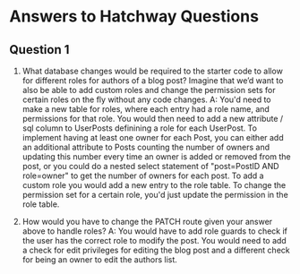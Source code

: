 # Answers to Hatchway Questions

## Question 1
1. What database changes would be required to the starter code to allow for different roles for authors of a blog post? Imagine that we’d want to also be able to add custom roles and change the permission sets for certain roles on the fly without any code changes.
A: You'd need to make a new table for roles, where each entry had a role name, and permissions for that role. You would then need to add a new attribute / sql column to UserPosts
    definining a role for each UserPost. To implement having at least one owner for each Post, you can either add an additional attribute to Posts counting the number of owners and
    updating this number every time an owner is added or removed from the post, or you could do a nested select statement of "post=PostID AND role=owner" to get the number of owners for each post.
    To add a custom role you would add a new entry to the role table. To change the permission set for a certain role, you'd just update the permission in the role table.


1. How would you have to change the PATCH route given your answer above to handle roles?
A: You would have to add role guards to check if the user has the correct role to modify the post. You would need to add a check for edit privileges for editing the blog post and a different check for being an owner to edit the authors list.